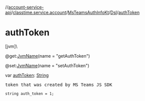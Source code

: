 //[account-service-api](../../../../index.md)/[classtime.service.account](../../index.md)/[MsTeamsAuthInfoKt](../index.md)/[Dsl](index.md)/[authToken](auth-token.md)

# authToken

[jvm]\

@get:[JvmName](https://kotlinlang.org/api/latest/jvm/stdlib/kotlin.jvm/-jvm-name/index.html)(name = &quot;getAuthToken&quot;)

@set:[JvmName](https://kotlinlang.org/api/latest/jvm/stdlib/kotlin.jvm/-jvm-name/index.html)(name = &quot;setAuthToken&quot;)

var [authToken](auth-token.md): [String](https://kotlinlang.org/api/latest/jvm/stdlib/kotlin/-string/index.html)

<pre>
token that was created by MS Teams JS SDK
</pre>

<code>string auth_token = 1;</code>
